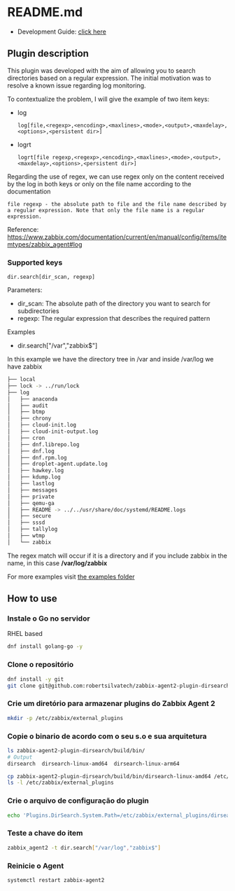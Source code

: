 # README.md

- Development Guide: [click here](docs/development_guide.md)

## Plugin description

This plugin was developed with the aim of allowing you to search directories based on a regular expression.
The initial motivation was to resolve a known issue regarding log monitoring.

To contextualize the problem, I will give the example of two item keys:
- log
    ```
    log[file,<regexp>,<encoding>,<maxlines>,<mode>,<output>,<maxdelay>,<options>,<persistent dir>]
    ```
- logrt
    ```
    logrt[file regexp,<regexp>,<encoding>,<maxlines>,<mode>,<output>,<maxdelay>,<options>,<persistent dir>]
    ```

Regarding the use of regex, we can use regex only on the content received by the log in both keys or only on the file name according to the documentation

`file regexp - the absolute path to file and the file name described by a regular expression. Note that only the file name is a regular expression.`

Reference: https://www.zabbix.com/documentation/current/en/manual/config/items/itemtypes/zabbix_agent#log

### Supported keys

```
dir.search[dir_scan, regexp]
```

Parameters:
- dir_scan: The absolute path of the directory you want to search for subdirectories
- regexp: The regular expression that describes the required pattern

Examples

- dir.search["/var","zabbix$"]

In this example we have the directory tree in /var and inside /var/log we have zabbix

```bash
├── local
├── lock -> ../run/lock
├── log
│   ├── anaconda
│   ├── audit
│   ├── btmp
│   ├── chrony
│   ├── cloud-init.log
│   ├── cloud-init-output.log
│   ├── cron
│   ├── dnf.librepo.log
│   ├── dnf.log
│   ├── dnf.rpm.log
│   ├── droplet-agent.update.log
│   ├── hawkey.log
│   ├── kdump.log
│   ├── lastlog
│   ├── messages
│   ├── private
│   ├── qemu-ga
│   ├── README -> ../../usr/share/doc/systemd/README.logs
│   ├── secure
│   ├── sssd
│   ├── tallylog
│   ├── wtmp
│   └── zabbix
```

The regex match will occur if it is a directory and if you include zabbix in the name, in this case **/var/log/zabbix**

For more examples visit [the examples folder](examples)

## How to use

### Instale o Go no servidor

RHEL based

```bash
dnf install golang-go -y
```

### Clone o repositório

```bash
dnf install -y git
git clone git@github.com:robertsilvatech/zabbix-agent2-plugin-dirsearch.git
```

### Crie um diretório para armazenar plugins do Zabbix Agent 2

```bash
mkdir -p /etc/zabbix/external_plugins
```

### Copie o binario de acordo com o seu s.o e sua arquitetura

```bash
ls zabbix-agent2-plugin-dirsearch/build/bin/
# Output
dirsearch  dirsearch-linux-amd64  dirsearch-linux-arm64
```

```bash
cp zabbix-agent2-plugin-dirsearch/build/bin/dirsearch-linux-amd64 /etc/zabbix/external_plugins
ls -l /etc/zabbix/external_plugins
```

### Crie o arquivo de configuração do plugin

```bash
echo 'Plugins.DirSearch.System.Path=/etc/zabbix/external_plugins/dirsearch-linux-amd64' > /etc/zabbix/zabbix_agent2.d/plugins.d/dirsearch.conf
```

### Teste a chave do item

```bash
zabbix_agent2 -t dir.search["/var/log","zabbix$"]
```

### Reinicie o Agent 

```bash
systemctl restart zabbix-agent2
```